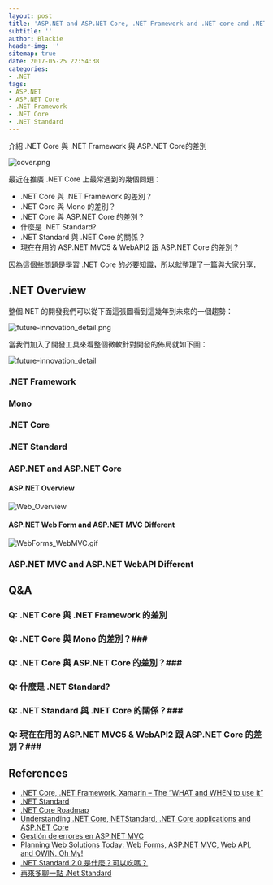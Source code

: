 ```yaml
---
layout: post
title: 'ASP.NET and ASP.NET Core, .NET Framework and .NET core and .NET Standard'
subtitle: ''
author: Blackie
header-img: ''
sitemap: true
date: 2017-05-25 22:54:38
categories:
- .NET
tags: 
- ASP.NET
- ASP.NET Core
- .NET Framework
- .NET Core
- .NET Standard
---
```


介紹 .NET Core 與 .NET Framework 與 ASP.NET Core的差別

<!-- More -->

![cover.png](cover.png)

最近在推廣 .NET Core 上最常遇到的幾個問題：

- .NET Core 與 .NET Framework 的差別？
- .NET Core 與 Mono 的差別？
- .NET Core 與 ASP.NET Core 的差別？
- 什麼是 .NET Standard?
- .NET Standard 與 .NET Core 的關係？
- 現在在用的 ASP.NET MVC5 & WebAPI2 跟 ASP.NET Core 的差別？

因為這個些問題是學習 .NET Core 的必要知識，所以就整理了一篇與大家分享．

## .NET Overview ##

整個.NET 的開發我們可以從下面這張圖看到這幾年到未來的一個趨勢：

![future-innovation_detail.png](future-innovation_detail.png)

當我們加入了開發工具來看整個微軟針對開發的佈局就如下圖：

![future-innovation_detail](future-innovation_detail.png)

### .NET Framework ###

### Mono ###

### .NET Core ###

### .NET Standard ###

### ASP.NET and ASP.NET Core ###

#### ASP.NET Overview ####

![Web_Overview](Web_Overview.bmp)

#### ASP.NET Web Form and ASP.NET MVC Different ####

![WebForms_WebMVC.gif](WebForms_WebMVC.gif)

### ASP.NET MVC and ASP.NET WebAPI Different ###



## Q&A ##

### Q: .NET Core 與 .NET Framework 的差別 ###

### Q: .NET Core 與 Mono 的差別？###

### Q: .NET Core 與 ASP.NET Core 的差別？###

### Q: 什麼是 .NET Standard? ###

### Q: .NET Standard 與 .NET Core 的關係？###

### Q: 現在在用的 ASP.NET MVC5 & WebAPI2 跟 ASP.NET Core 的差別？###

## References ##

- [.NET Core, .NET Framework, Xamarin – The “WHAT and WHEN to use it”](https://blogs.msdn.microsoft.com/cesardelatorre/2016/06/27/net-core-1-0-net-framework-xamarin-the-whatand-when-to-use-it/)
- [.NET Standard](https://docs.microsoft.com/zh-tw/dotnet/articles/standard/library)
- [.NET Core Roadmap](https://github.com/dotnet/core/blob/master/roadmap.md)
- [Understanding .NET Core, NETStandard, .NET Core applications and ASP.NET Core](https://andrewlock.net/understanding-net-core-netstandard-and-asp-net-core/)
- [Gestión de errores en ASP.NET MVC](http://oscarsotorrio.com/2012/09/default.aspx)
- [Planning Web Solutions Today: Web Forms, ASP.NET MVC, Web API, and OWIN. Oh My!](http://www.codemag.com/Article/1312051)
- [.NET Standard 2.0 是什麼？可以吃嗎？](http://blog.darkthread.net/post-2016-09-27-net-standard-2-0.aspx)
- [再來多聊一點 .Net Standard](https://dotblogs.com.tw/aspnetshare/2017/02/26/20170225-netstandardagain)